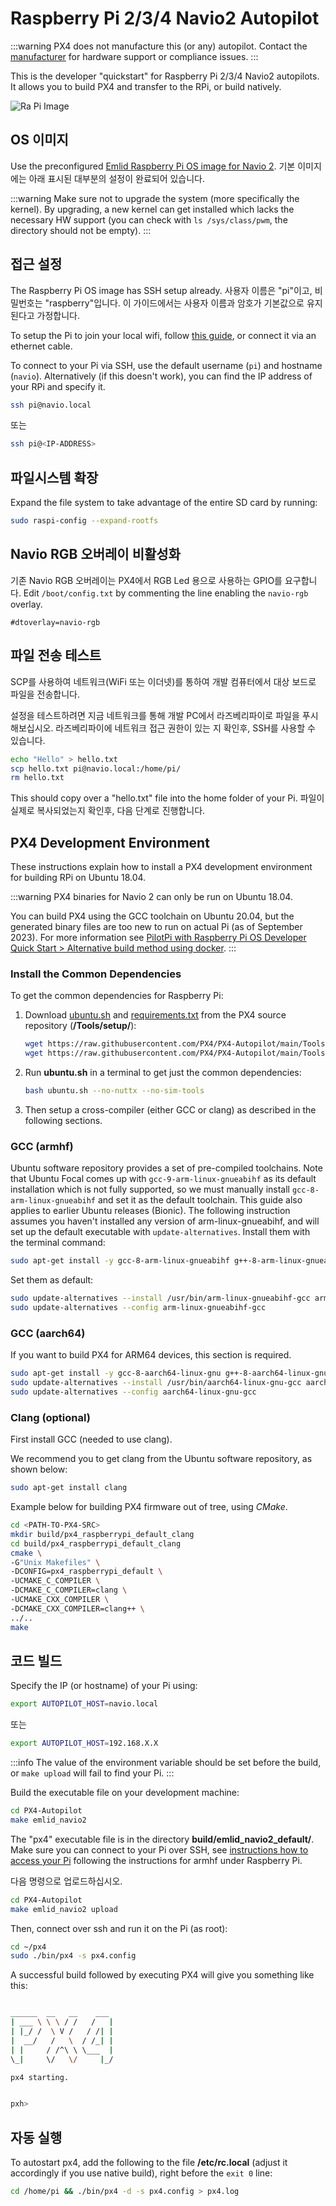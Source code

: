 # Raspberry Pi 2/3/4 Navio2 Autopilot

<LinkedBadge type="warning" text="Experimental" url="../flight_controller/autopilot_experimental.html"/>

:::warning
PX4 does not manufacture this (or any) autopilot.
Contact the [manufacturer](https://emlid.com/) for hardware support or compliance issues.
:::

This is the developer "quickstart" for Raspberry Pi 2/3/4 Navio2 autopilots.
It allows you to build PX4 and transfer to the RPi, or build natively.

![Ra Pi Image](../../assets/hardware/hardware-rpi2.jpg)

## OS 이미지

Use the preconfigured [Emlid Raspberry Pi OS image for Navio 2](https://docs.emlid.com/navio2/configuring-raspberry-pi).
기본 이미지에는 아래 표시된 대부분의 설정이 완료되어 있습니다.

:::warning
Make sure not to upgrade the system (more specifically the kernel).
By upgrading, a new kernel can get installed which lacks the necessary HW support (you can check with `ls /sys/class/pwm`, the directory should not be empty).
:::

## 접근 설정

The Raspberry Pi OS image has SSH setup already.
사용자 이름은 "pi"이고, 비밀번호는 "raspberry"입니다.
이 가이드에서는 사용자 이름과 암호가 기본값으로 유지된다고 가정합니다.

To setup the Pi to join your local wifi, follow [this guide](https://www.raspberrypi.org/documentation/configuration/wireless/wireless-cli.md), or connect it via an ethernet cable.

To connect to your Pi via SSH, use the default username (`pi`) and hostname (`navio`).
Alternatively (if this doesn't work), you can find the IP address of your RPi and specify it.

```sh
ssh pi@navio.local
```

또는

```sh
ssh pi@<IP-ADDRESS>
```

## 파일시스템 확장

Expand the file system to take advantage of the entire SD card by running:

```sh
sudo raspi-config --expand-rootfs
```

## Navio RGB 오버레이 비활성화

기존 Navio RGB 오버레이는 PX4에서 RGB Led 용으로 사용하는 GPIO를 요구합니다.
Edit `/boot/config.txt` by commenting the line enabling the `navio-rgb` overlay.

```
#dtoverlay=navio-rgb
```

## 파일 전송 테스트

SCP를 사용하여 네트워크(WiFi 또는 이더넷)를 통하여 개발 컴퓨터에서 대상 보드로 파일을 전송합니다.

설정을 테스트하려면 지금 네트워크를 통해 개발 PC에서 라즈베리파이로 파일을 푸시해보십시오.
라즈베리파이에 네트워크 접근 권한이 있는 지 확인후, SSH를 사용할 수 있습니다.

```sh
echo "Hello" > hello.txt
scp hello.txt pi@navio.local:/home/pi/
rm hello.txt
```

This should copy over a "hello.txt" file into the home folder of your Pi.
파일이 실제로 복사되었는지 확인후, 다음 단계로 진행합니다.

## PX4 Development Environment

These instructions explain how to install a PX4 development environment for building RPi on Ubuntu 18.04.

:::warning
PX4 binaries for Navio 2 can only be run on Ubuntu 18.04.

You can build PX4 using the GCC toolchain on Ubuntu 20.04, but the generated binary files are too new to run on actual Pi (as of September 2023).
For more information see [PilotPi with Raspberry Pi OS Developer Quick Start > Alternative build method using docker](../flight_controller/raspberry_pi_pilotpi_rpios.md#alternative-build-method-using-docker).
:::

### Install the Common Dependencies

To get the common dependencies for Raspberry Pi:

1. Download [ubuntu.sh](https://github.com/PX4/PX4-Autopilot/blob/main/Tools/setup/ubuntu.sh) <!-- NEED px4_version --> and [requirements.txt](https://github.com/PX4/PX4-Autopilot/blob/main/Tools/setup/requirements.txt) from the PX4 source repository (**/Tools/setup/**): <!-- NEED px4_version -->

   ```sh
   wget https://raw.githubusercontent.com/PX4/PX4-Autopilot/main/Tools/setup/ubuntu.sh
   wget https://raw.githubusercontent.com/PX4/PX4-Autopilot/main/Tools/setup/requirements.txt
   ```

2. Run **ubuntu.sh** in a terminal to get just the common dependencies:

   ```sh
   bash ubuntu.sh --no-nuttx --no-sim-tools
   ```

3. Then setup a cross-compiler (either GCC or clang) as described in the following sections.

### GCC (armhf)

Ubuntu software repository provides a set of pre-compiled toolchains. Note that Ubuntu Focal comes up with `gcc-9-arm-linux-gnueabihf` as its default installation which is not fully supported, so we must manually install `gcc-8-arm-linux-gnueabihf` and set it as the default toolchain. This guide also applies to earlier Ubuntu releases (Bionic).
The following instruction assumes you haven't installed any version of arm-linux-gnueabihf, and will set up the default executable with `update-alternatives`.
Install them with the terminal command:

```sh
sudo apt-get install -y gcc-8-arm-linux-gnueabihf g++-8-arm-linux-gnueabihf
```

Set them as default:

```sh
sudo update-alternatives --install /usr/bin/arm-linux-gnueabihf-gcc arm-linux-gnueabihf-gcc /usr/bin/arm-linux-gnueabihf-gcc-8 100 --slave /usr/bin/arm-linux-gnueabihf-g++ arm-linux-gnueabihf-g++ /usr/bin/arm-linux-gnueabihf-g++-8
sudo update-alternatives --config arm-linux-gnueabihf-gcc
```

### GCC (aarch64)

If you want to build PX4 for ARM64 devices, this section is required.

```sh
sudo apt-get install -y gcc-8-aarch64-linux-gnu g++-8-aarch64-linux-gnu
sudo update-alternatives --install /usr/bin/aarch64-linux-gnu-gcc aarch64-linux-gnu-gcc /usr/bin/aarch64-linux-gnu-gcc-8 100 --slave /usr/bin/aarch64-linux-gnu-g++ aarch64-linux-gnu-g++ /usr/bin/aarch64-linux-gnu-g++-8
sudo update-alternatives --config aarch64-linux-gnu-gcc
```

### Clang (optional)

First install GCC (needed to use clang).

We recommend you to get clang from the Ubuntu software repository, as shown below:

```sh
sudo apt-get install clang
```

Example below for building PX4 firmware out of tree, using _CMake_.

```sh
cd <PATH-TO-PX4-SRC>
mkdir build/px4_raspberrypi_default_clang
cd build/px4_raspberrypi_default_clang
cmake \
-G"Unix Makefiles" \
-DCONFIG=px4_raspberrypi_default \
-UCMAKE_C_COMPILER \
-DCMAKE_C_COMPILER=clang \
-UCMAKE_CXX_COMPILER \
-DCMAKE_CXX_COMPILER=clang++ \
../..
make
```

## 코드 빌드

Specify the IP (or hostname) of your Pi using:

```sh
export AUTOPILOT_HOST=navio.local
```

또는

```sh
export AUTOPILOT_HOST=192.168.X.X
```

:::info
The value of the environment variable should be set before the build, or `make upload` will fail to find your Pi.
:::

Build the executable file on your development machine:

```sh
cd PX4-Autopilot
make emlid_navio2
```

The "px4" executable file is in the directory **build/emlid_navio2_default/**.
Make sure you can connect to your Pi over SSH, see [instructions how to access your Pi](#setting-up-access) following the instructions for armhf under Raspberry Pi.

다음 명령으로 업로드하십시오.

```sh
cd PX4-Autopilot
make emlid_navio2 upload
```

Then, connect over ssh and run it on the Pi (as root):

```sh
cd ~/px4
sudo ./bin/px4 -s px4.config
```

A successful build followed by executing PX4 will give you something like this:

```sh

______  __   __    ___
| ___ \ \ \ / /   /   |
| |_/ /  \ V /   / /| |
|  __/   /   \  / /_| |
| |     / /^\ \ \___  |
\_|     \/   \/     |_/

px4 starting.


pxh>
```

## 자동 실행

To autostart px4, add the following to the file **/etc/rc.local** (adjust it accordingly if you use native build), right before the `exit 0` line:

```sh
cd /home/pi && ./bin/px4 -d -s px4.config > px4.log
```
